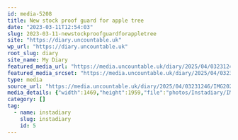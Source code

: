 ```yaml
---
id: media-5208
title: New stock proof guard for apple tree
date: "2023-03-11T12:54:03"
slug: 2023-03-11-newstockproofguardforappletree
site: "https://diary.uncountable.uk"
wp_url: "https://diary.uncountable.uk"
root_slug: diary
site_name: My Diary
featured_media_url: "https://media.uncountable.uk/diary/2025/04/03231246/IMG20230311125403.webp"
featured_media_srcset: "https://media.uncountable.uk/diary/2025/04/03231246/IMG20230311125403-225x300.webp 225w, https://media.uncountable.uk/diary/2025/04/03231246/IMG20230311125403-768x1024.webp 768w, https://media.uncountable.uk/diary/2025/04/03231246/IMG20230311125403-150x150.webp 150w, https://media.uncountable.uk/diary/2025/04/03231246/IMG20230311125403-480x640.webp 480w, https://media.uncountable.uk/diary/2025/04/03231246/IMG20230311125403.webp 1469w"
type: media
source_url: "https://media.uncountable.uk/diary/2025/04/03231246/IMG20230311125403.webp"
media_details: {"width":1469,"height":1959,"file":"photos/Instadiary/IMG20230311125403.webp","filesize":140728,"sizes":{"medium":{"file":"IMG20230311125403-225x300.webp","width":225,"height":300,"filesize":18420,"mime_type":"image/webp","source_url":"https://media.uncountable.uk/diary/2025/04/03231246/IMG20230311125403-225x300.webp"},"large":{"file":"IMG20230311125403-768x1024.webp","width":768,"height":1024,"filesize":144588,"mime_type":"image/webp","source_url":"https://media.uncountable.uk/diary/2025/04/03231246/IMG20230311125403-768x1024.webp"},"thumbnail":{"file":"IMG20230311125403-150x150.webp","width":150,"height":150,"filesize":7750,"mime_type":"image/webp","source_url":"https://media.uncountable.uk/diary/2025/04/03231246/IMG20230311125403-150x150.webp"},"mobwidth":{"file":"IMG20230311125403-480x640.webp","width":480,"height":640,"filesize":70776,"mime_type":"image/webp","source_url":"https://media.uncountable.uk/diary/2025/04/03231246/IMG20230311125403-480x640.webp"},"full":{"file":"IMG20230311125403.webp","width":1469,"height":1959,"mime_type":"image/webp","source_url":"https://media.uncountable.uk/diary/2025/04/03231246/IMG20230311125403.webp"}},"image_meta":{"aperture":"0","credit":"","camera":"","caption":"","created_timestamp":"0","copyright":"","focal_length":"0","iso":"0","shutter_speed":"0","title":"","orientation":"0","keywords":[]}}
category: []
tag:
  - name: instadiary
    slug: instadiary
    id: 5
---
```


